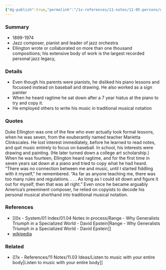 ```yaml
---
{"dg-publish":true,"permalink":"/1x-references/11-notes/11-05-persons/duke-ellington/","title":"Duke Ellington","noteIcon":""}
---
```



### Summary
- 1899-1974
- Jazz composer, pianist and leader of jazz orchestra
- Ellington wrote or collaborated on more than one thousand compositions; his extensive body of work is the largest recorded personal jazz legacy,

### Details
- Even though his parents were pianists, he disliked his piano lessons and focussed instead on baseball and drawing. He also worked as a sign painter
- When he heard ragtime he sat down after a 7 year hiatus at the piano to try and copy it.
- He employed others to write his music in traditional musical notation

### Quotes
Duke Ellington was one of the few who ever actually took formal lessons, when he was seven, from the exuberantly named teacher Marietta Clinkscales. He lost interest immediately, before he learned to read notes, and quit music entirely to focus on baseball. In school, his interests were drawing and painting. (He later turned down a college art scholarship.) When he was fourteen, Ellington heard ragtime, and for the first time in seven years sat down at a piano and tried to copy what he had heard. “There was no connection between me and music, until I started fiddling with it myself,” he remembered. “As far as anyone teaching me, there was too many rules and regulations. . . . As long as I could sit down and figure it out for myself, then that was all right.” Even once he became arguably America’s preeminent composer, he relied on copyists to decode his personal musical shorthand into traditional musical notation.

### References
- [[0x - System/01 Index/01.04 Notes in process/Range - Why Generalists Triumph in a Specialized World - David Epstein\|Range - Why Generalists Triumph in a Specialized World - David Epstein]]
- [wikipedia](https://en.wikipedia.org/wiki/Duke_Ellington)

### Related
- [[1x - References/11 Notes/11.03 Ideas/Listen to music with your entire body\|Listen to music with your entire body]]